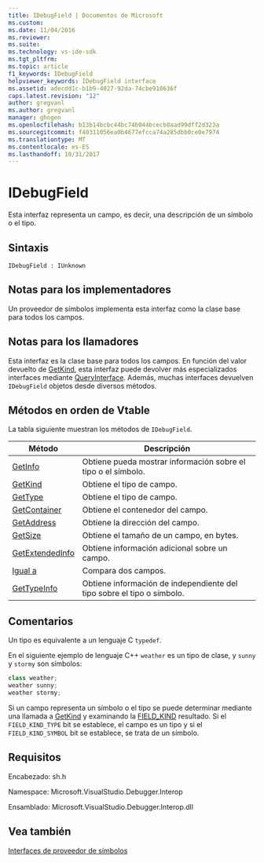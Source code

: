 ```yaml
---
title: IDebugField | Documentos de Microsoft
ms.custom: 
ms.date: 11/04/2016
ms.reviewer: 
ms.suite: 
ms.technology: vs-ide-sdk
ms.tgt_pltfrm: 
ms.topic: article
f1_keywords: IDebugField
helpviewer_keywords: IDebugField interface
ms.assetid: adecdd1c-b1b9-4027-92da-74cbe910636f
caps.latest.revision: "12"
author: gregvanl
ms.author: gregvanl
manager: ghogen
ms.openlocfilehash: b13b14bcbc44bc74b044bcecb8aad99dff2d323a
ms.sourcegitcommit: f40311056ea0b4677efcca74a285dbb0ce0e7974
ms.translationtype: MT
ms.contentlocale: es-ES
ms.lasthandoff: 10/31/2017
---
```

# <a name="idebugfield"></a>IDebugField
Esta interfaz representa un campo, es decir, una descripción de un símbolo o el tipo.  
  
## <a name="syntax"></a>Sintaxis  
  
```  
IDebugField : IUnknown  
```  
  
## <a name="notes-for-implementers"></a>Notas para los implementadores  
 Un proveedor de símbolos implementa esta interfaz como la clase base para todos los campos.  
  
## <a name="notes-for-callers"></a>Notas para los llamadores  
 Esta interfaz es la clase base para todos los campos. En función del valor devuelto de [GetKind](../../../extensibility/debugger/reference/idebugfield-getkind.md), esta interfaz puede devolver más especializados interfaces mediante [QueryInterface](/cpp/atl/queryinterface). Además, muchas interfaces devuelven `IDebugField` objetos desde diversos métodos.  
  
## <a name="methods-in-vtable-order"></a>Métodos en orden de Vtable  
 La tabla siguiente muestran los métodos de `IDebugField`.  
  
|Método|Descripción|  
|------------|-----------------|  
|[GetInfo](../../../extensibility/debugger/reference/idebugfield-getinfo.md)|Obtiene pueda mostrar información sobre el tipo o el símbolo.|  
|[GetKind](../../../extensibility/debugger/reference/idebugfield-getkind.md)|Obtiene el tipo de campo.|  
|[GetType](../../../extensibility/debugger/reference/idebugfield-gettype.md)|Obtiene el tipo de campo.|  
|[GetContainer](../../../extensibility/debugger/reference/idebugfield-getcontainer.md)|Obtiene el contenedor del campo.|  
|[GetAddress](../../../extensibility/debugger/reference/idebugfield-getaddress.md)|Obtiene la dirección del campo.|  
|[GetSize](../../../extensibility/debugger/reference/idebugfield-getsize.md)|Obtiene el tamaño de un campo, en bytes.|  
|[GetExtendedInfo](../../../extensibility/debugger/reference/idebugfield-getextendedinfo.md)|Obtiene información adicional sobre un campo.|  
|[Igual a](../../../extensibility/debugger/reference/idebugfield-equal.md)|Compara dos campos.|  
|[GetTypeInfo](../../../extensibility/debugger/reference/idebugfield-gettypeinfo.md)|Obtiene información de independiente del tipo sobre el tipo o símbolo.|  
  
## <a name="remarks"></a>Comentarios  
 Un tipo es equivalente a un lenguaje C `typedef`.  
  
 En el siguiente ejemplo de lenguaje C++ `weather` es un tipo de clase, y `sunny` y `stormy` son símbolos:  
  
```cpp  
class weather;  
weather sunny;  
weather stormy;  
```  
  
 Si un campo representa un símbolo o el tipo se puede determinar mediante una llamada a [GetKind](../../../extensibility/debugger/reference/idebugfield-getkind.md) y examinando la [FIELD_KIND](../../../extensibility/debugger/reference/field-kind.md) resultado. Si el `FIELD_KIND_TYPE` bit se establece, el campo es un tipo y si el `FIELD_KIND_SYMBOL` bit se establece, se trata de un símbolo.  
  
## <a name="requirements"></a>Requisitos  
 Encabezado: sh.h  
  
 Namespace: Microsoft.VisualStudio.Debugger.Interop  
  
 Ensamblado: Microsoft.VisualStudio.Debugger.Interop.dll  
  
## <a name="see-also"></a>Vea también  
 [Interfaces de proveedor de símbolos](../../../extensibility/debugger/reference/symbol-provider-interfaces.md)